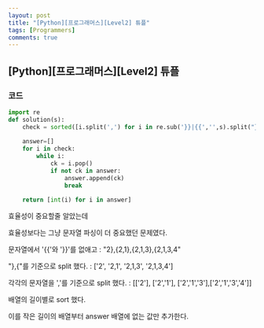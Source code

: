 ```yaml
---
layout: post
title: "[Python][프로그래머스][Level2] 튜플"
tags: [Programmers]
comments: true
---
```


## [Python][프로그래머스][Level2] 튜플

### 코드

```python
import re
def solution(s):
    check = sorted([i.split(',') for i in re.sub('}}|{{','',s).split("},{")], key=lambda x: len(x))
    
    answer=[]
    for i in check:
        while i:
            ck = i.pop()
            if not ck in answer:
                answer.append(ck)
                break
    
    return [int(i) for i in answer]
```

효율성이 중요할줄 알았는데

효율성보다는 그냥 문자열 파싱이 더 중요했던 문제였다.

문자열에서 '{{'와 '}}'를 없애고  : "2},{2,1},{2,1,3},{2,1,3,4"

"},{"를 기준으로 split 했다.  : ['2', '2,1', '2,1,3', '2,1,3,4']

각각의 문자열을 ','를 기준으로 split 했다.  : [['2'], ['2','1'], ['2','1','3'],['2','1','3','4']]

배열의 길이별로 sort 했다.

이를 작은 길이의 배열부터 answer 배열에 없는 값만 추가한다.
